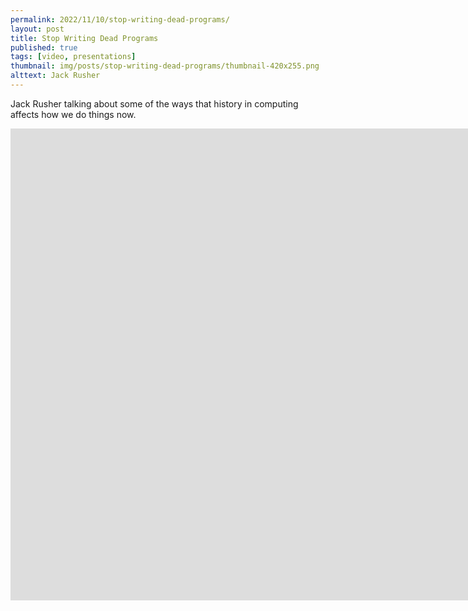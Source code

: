 ```yaml
---
permalink: 2022/11/10/stop-writing-dead-programs/
layout: post
title: Stop Writing Dead Programs
published: true
tags: [video, presentations]
thumbnail: img/posts/stop-writing-dead-programs/thumbnail-420x255.png
alttext: Jack Rusher
---
```


Jack Rusher talking about some of the ways that history in computing affects how we do things now.

<iframe width="1869" height="755" src="https://www.youtube.com/embed/8Ab3ArE8W3s" title="YouTube video player" frameborder="0" allow="accelerometer; autoplay; clipboard-write; encrypted-media; gyroscope; picture-in-picture" allowfullscreen></iframe>
